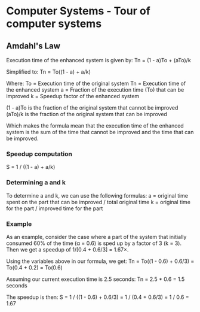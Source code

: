 # Computer Systems - Tour of computer systems
## Amdahl's Law
Execution time of the enhanced system is given by:
Tn = (1 - a)To + (aTo)/k

Simplified to:
Tn = To((1 - a) + a/k)

Where:
To = Execution time of the original system
Tn = Execution time of the enhanced system
a = Fraction of the execution time (To) that can be improved
k = Speedup factor of the enhanced system

(1 - a)To is the fraction of the original system that cannot be improved
(aTo)/k is the fraction of the original system that can be improved

Which makes the formula mean that the execution time of the enhanced system is the sum
of the time that cannot be improved and the time that can be improved.

### Speedup computation
S = 1 / ((1 - a) + a/k)

### Determining a and k
To determine a and k, we can use the following formulas:
a = original time spent on the part that can be improved / total original time
k = original time for the part / improved time for the part

### Example
As an example, consider the case where a part of the system that initially
consumed 60% of the time (α = 0.6) is sped up by a factor of 3 (k = 3). Then
we get a speedup of 1/[0.4 + 0.6/3] = 1.67×.

Using the variables above in our formula, we get:
Tn = To((1 - 0.6) + 0.6/3) 
   = To(0.4 + 0.2) 
   = To(0.6)

Assuming our current execution time is 2.5 seconds:
Tn = 2.5 * 0.6
   = 1.5 seconds

The speedup is then:
S = 1 / ((1 - 0.6) + 0.6/3)
  = 1 / (0.4 + 0.6/3)
  = 1 / 0.6
  = 1.67